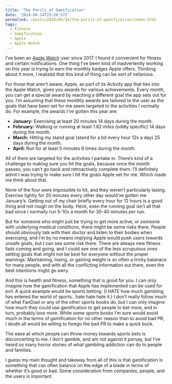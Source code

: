 ```yaml
---
title: 'The Perils of Gamification'
date: '2024-04-24T23:20:57Z'
permalink: /posts/2024/04/24/the-perils-of-gamification/index.html
tags:
  - Fitness
  - Gamification
  - Apple
  - Apple Watch
---
```


I’ve been an [Apple Watch](https://kpwags.com/posts/2020/11/01/apple-watch/) user since 2017. I found it convenient for fitness and certain notifications. One thing I’ve been kind of inadvertently working on this year is trying to earn the monthly badges Apple offers. Thinking about it more, I realized that this kind of thing can be sort of nefarious.
<!-- excerpt -->

For those that aren’t aware, Apple, as part of its Activity app that ties into the Apple Watch, gives you awards for various achievements. Every month, you can get a special award by reaching a different goal the app sets out for you. I’m assuming that these monthly awards are tailored to the user as the goals that have been set for me seem targeted to the activities I normally do. For example, the awards I’ve gotten this year are:

- **January:** Exercising at least 20 minutes 14 days during the month.
- **February:** Walking or running at least 1.82 miles (oddly specific) 14 days during the month.
- **March:** Hitting my stand goal (stand for a bit every hour 12x a day) 25 days during the month.
- **April:** Run for at least 5 minutes 6 times during the month.

All of them are targeted for the activities I partake in. There’s kind of a challenge to making sure you hit the goals, because once the month passes, you can’t go back and retroactively complete them. I’ll definitely admit I was trying to make sure I hit the goals Apple set for me. Which made me think about that.

None of the four were impossible to hit, and they weren’t particularly taxing. Exercise lightly for 20 minutes every other day would’ve gotten me January’s. Getting out of my chair briefly every hour for 12 hours is a good thing and not rough on the body. Heck, even the running goal isn’t all that bad since I normally run 5-10x a month for 30-40 minutes per run.

But for someone who might just be trying to get more active, or someone with underlying medical conditions, there might be some risks there. People should obviously talk with their doctor and listen to their bodies when exercising, and I’m by no means implying Apple would push users towards unsafe goals, but I can see some risk there. There are always new fitness fads coming and going, and I could see one of the less scrupulous ones setting goals that might not be best for everyone without the proper warnings. Maintaining, losing, or gaining weight is so often a tricky balanace for many people, and with all the conflicting information out there, even the best intentions might go awry.

And this is health and fitness, something that is good for you. I can only imagine how the gamification that Apple has implemented can be used for evil. A quick example would be sports betting. (I HATE how much gambling has entered the world of sports...hate hate hate it.) I don’t really follow much of what FanDuel or any of the other sports books do, but I can only imagine how much they could use gamification to get people to bet more, and in turn, probably lose more. While some sports books I’m sure would avoid much in the terms of gamification for no other reason than to avoid bad PR, I doubt all would be willing to forego the bad PR to make a quick buck.

The ease at which people can throw money towards sports bets is disconcerting to me. I don’t gamble, and am not against it persay, but I’ve heard so many horror stories of what gambling addiction can do to people and families.

I guess my main thought and takeway from all of this is that gamification is something that can often balance on the edge of a blade in terms of whether it’s good or bad. Some consideration from companies, people, and the users is important.